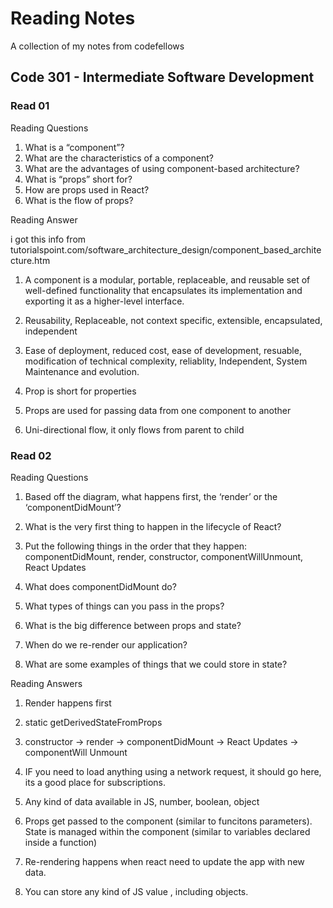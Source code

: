 # Reading Notes
A collection of my notes from codefellows

## Code 301 - Intermediate Software Development

### Read 01

Reading Questions

1. What is a “component”?
2. What are the characteristics of a component?
3. What are the advantages of using component-based architecture?
4. What is “props” short for?
5. How are props used in React?
6. What is the flow of props?

Reading Answer

i got this info from tutorialspoint.com/software_architecture_design/component_based_architecture.htm

1. A component is a modular, portable, replaceable, and reusable set of well-defined functionality that encapsulates its implementation and exporting it as a higher-level interface. 

2. Reusability, Replaceable, not context specific, extensible, encapsulated, independent

3. Ease of deployment, reduced cost, ease of development, resuable, modification of technical complexity, reliablity, Independent, System Maintenance and evolution.

4. Prop is short for properties

5. Props are used for passing data from one component to another

6. Uni-directional flow, it only flows from parent to child

### Read 02

Reading Questions 

1. Based off the diagram, what happens first, the ‘render’ or the ‘componentDidMount’?
2. What is the very first thing to happen in the lifecycle of React?
3. Put the following things in the order that they happen: componentDidMount, render, constructor, componentWillUnmount, React Updates
4. What does componentDidMount do?


5. What types of things can you pass in the props?
6. What is the big difference between props and state?
7. When do we re-render our application?
8. What are some examples of things that we could store in state?

Reading Answers

1. Render happens first

2. static getDerivedStateFromProps

3. constructor -> render -> componentDidMount -> React Updates -> componentWill Unmount

4. IF you need to load anything using a network request, it should go here, its a good place for subscriptions.

5. Any kind of data available in JS, number, boolean, object

6. Props get passed to the component (similar to funcitons parameters). State is managed within the component (similar to variables declared inside a function)

7. Re-rendering happens when react need to update the app with new data.

8. You can store any kind of JS value , including objects. 